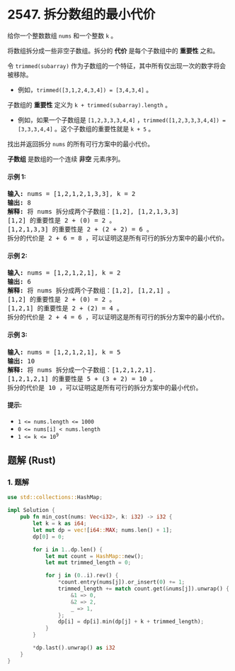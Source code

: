 # 2547. 拆分数组的最小代价
给你一个整数数组 `nums` 和一个整数 `k` 。

将数组拆分成一些非空子数组。拆分的 **代价** 是每个子数组中的 **重要性** 之和。

令 `trimmed(subarray)` 作为子数组的一个特征，其中所有仅出现一次的数字将会被移除。

* 例如，`trimmed([3,1,2,4,3,4]) = [3,4,3,4]` 。

子数组的 **重要性** 定义为 `k + trimmed(subarray).length` 。

* 例如，如果一个子数组是 `[1,2,3,3,3,4,4]` ，`trimmed([1,2,3,3,3,4,4]) = [3,3,3,4,4]` 。这个子数组的重要性就是 `k + 5` 。

找出并返回拆分 `nums` 的所有可行方案中的最小代价。

**子数组** 是数组的一个连续 **非空** 元素序列。

#### 示例 1:
<pre>
<strong>输入:</strong> nums = [1,2,1,2,1,3,3], k = 2
<strong>输出:</strong> 8
<strong>解释:</strong> 将 nums 拆分成两个子数组：[1,2], [1,2,1,3,3]
[1,2] 的重要性是 2 + (0) = 2 。
[1,2,1,3,3] 的重要性是 2 + (2 + 2) = 6 。
拆分的代价是 2 + 6 = 8 ，可以证明这是所有可行的拆分方案中的最小代价。
</pre>

#### 示例 2:
<pre>
<strong>输入:</strong> nums = [1,2,1,2,1], k = 2
<strong>输出:</strong> 6
<strong>解释:</strong> 将 nums 拆分成两个子数组：[1,2], [1,2,1] 。
[1,2] 的重要性是 2 + (0) = 2 。
[1,2,1] 的重要性是 2 + (2) = 4 。
拆分的代价是 2 + 4 = 6 ，可以证明这是所有可行的拆分方案中的最小代价。
</pre>

#### 示例 3:
<pre>
<strong>输入:</strong> nums = [1,2,1,2,1], k = 5
<strong>输出:</strong> 10
<strong>解释:</strong> 将 nums 拆分成一个子数组：[1,2,1,2,1].
[1,2,1,2,1] 的重要性是 5 + (3 + 2) = 10 。
拆分的代价是 10 ，可以证明这是所有可行的拆分方案中的最小代价。
</pre>

#### 提示:
* `1 <= nums.length <= 1000`
* `0 <= nums[i] < nums.length`
* <code>1 <= k <= 10<sup>9</sup></code>

## 题解 (Rust)

### 1. 题解
```Rust
use std::collections::HashMap;

impl Solution {
    pub fn min_cost(nums: Vec<i32>, k: i32) -> i32 {
        let k = k as i64;
        let mut dp = vec![i64::MAX; nums.len() + 1];
        dp[0] = 0;

        for i in 1..dp.len() {
            let mut count = HashMap::new();
            let mut trimmed_length = 0;

            for j in (0..i).rev() {
                *count.entry(nums[j]).or_insert(0) += 1;
                trimmed_length += match count.get(&nums[j]).unwrap() {
                    &1 => 0,
                    &2 => 2,
                    _ => 1,
                };
                dp[i] = dp[i].min(dp[j] + k + trimmed_length);
            }
        }

        *dp.last().unwrap() as i32
    }
}
```

